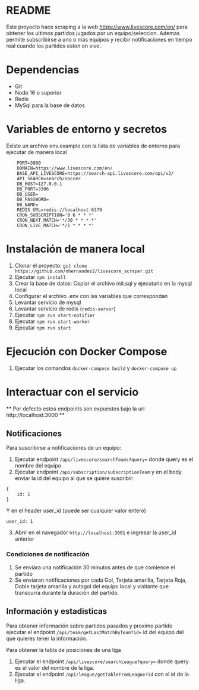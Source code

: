 # README

Este proyecto hace scraping a la web https://www.livescore.com/en/ para obtener los ultimos partidos jugados por un equipo/seleccion. Ademas permite subscribirse a uno o más equipos y recibir notificaciones en tiempo real cuando los partidos esten en vivo.

# Dependencias

- Git
- Node 16 o superior
- Redis
- MySql para la base de datos

# Variables de entorno y secretos

Existe un archivo env.example con la lista de variables de entorno para ejecutar de manera local

```
    PORT=3000
    DOMAIN=https://www.livescore.com/en/
    BASE_API_LIVESCORE=https://search-api.livescore.com/api/v2/
    API_SEARCH=search/soccer
    DB_HOST=127.0.0.1
    DB_PORT=3306
    DB_USER=
    DB_PASSWORD=
    DB_NAME=
    REDIS_URL=redis://localhost:6379
    CRON_SUBSCRIPTION='0 6 * * *'
    CRON_NEXT_MATCH='*/30 * * * *'
    CRON_LIVE_MATCH='*/1 * * * *'
```

# Instalación de manera local
1. Clonar el proyecto: `git clone https://github.com/nhernandez2/livescore_scraper.git`
2. Ejecutar `npm install`
3. Crear la base de datos: Copiar el archivo init.sql y ejecutarlo en la mysql local
4. Configurar el archivo .env con las variables que correspondan
5. Levantar servicio de mysql
6. Levantar servicio de redis (`redis-server`)
7. Ejecutar `npm run start-notifier`
8. Ejecutar `npm run start-worker`
9. Ejecutar `npm run start`

# Ejecución con Docker Compose

1. Ejecutar los comandos `docker-compose build` y `docker-compose up`

# Interactuar con el servicio

** Por defecto estos endpoints son expuestos bajo la url http://localhost:3000 **

## Notificaciones
Para suscribirse a notificaciones de un equipo:

1. Ejecutar endpoint `/api/livescore/searchTeams?query=` donde query es el nombre del equipo
2. Ejecutar endpoint `/api/subscription/subscriptionTeam` y en el body enviar la id del equipo al que se quiere suscribir:
```
{
    id: 1
}
```

Y en el header user_id (puede ser cualquier valor entero)

```
user_id: 1
```

3. Abrir en el navegador `http://localhost:3001` e ingresar la user_id anterior

### Condiciones de notificación

1. Se enviara una notificación 30 minutos antes de que comience el partido
2. Se enviaran notificaciones por cada Gol, Tarjeta amarilla, Tarjeta Roja, Doble tarjeta amarilla y autogol del equipo local y visitante que transcurra durante la duración del partido.

## Información y estadisticas

Para obtener información sobre partidos pasados y proximo partido ejecutar el endpoint `/api/team/getLastMatchByTeam?id=` id del equipo del que quieres tener la información.

Para obtener la tabla de posiciones de una liga

1. Ejecutar el endpoint `/api/livescore/searchLeague?query=` donde query es el valor del nombre de la liga.
2. Ejecutar el endpoint `/api/league/getTableFromLeague?id` con el id de la liga.



